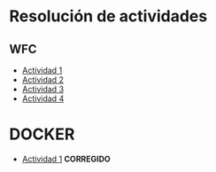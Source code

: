 # Resolución de actividades

## WFC
 * [Actividad 1](wfc/actividad-01.md)
 * [Actividad 2](wfc/actividad-02.md)
 * [Actividad 3](wfc/actividad-03.md)
 * [Actividad 4](wfc/actividad-04.md)

# DOCKER
 * [Actividad 1](docker/actividad-01.md) **CORREGIDO**
